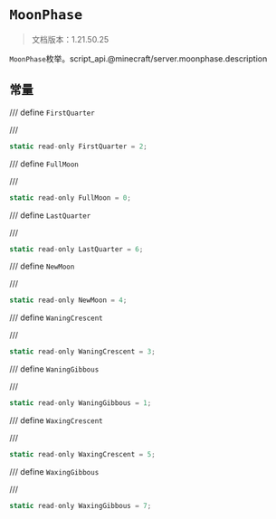# `MoonPhase`

> 文档版本：1.21.50.25

`MoonPhase`枚举。script_api.@minecraft/server.moonphase.description

## 常量

/// define
`FirstQuarter`


///

```js
static read-only FirstQuarter = 2;
```


/// define
`FullMoon`


///

```js
static read-only FullMoon = 0;
```


/// define
`LastQuarter`


///

```js
static read-only LastQuarter = 6;
```


/// define
`NewMoon`


///

```js
static read-only NewMoon = 4;
```


/// define
`WaningCrescent`


///

```js
static read-only WaningCrescent = 3;
```


/// define
`WaningGibbous`


///

```js
static read-only WaningGibbous = 1;
```


/// define
`WaxingCrescent`


///

```js
static read-only WaxingCrescent = 5;
```


/// define
`WaxingGibbous`


///

```js
static read-only WaxingGibbous = 7;
```

